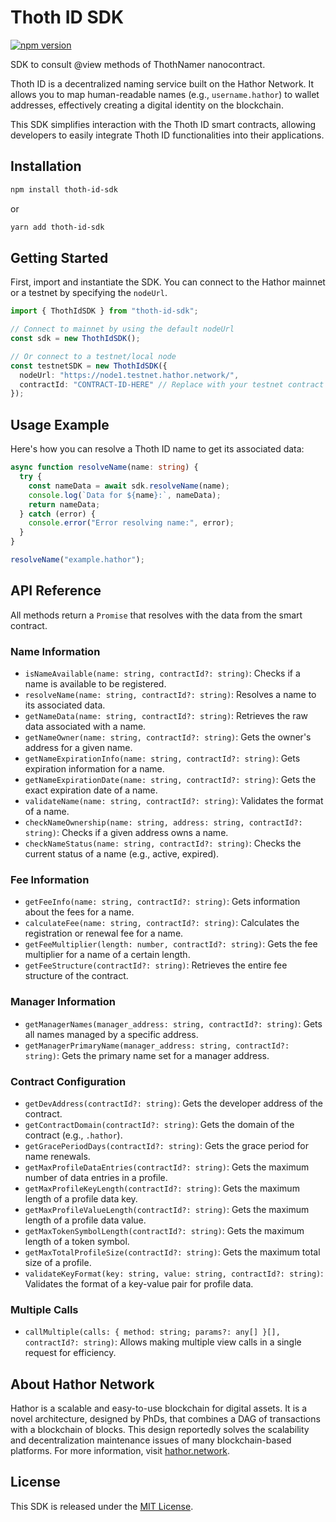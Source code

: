 # Thoth ID SDK

[![npm version](https://img.shields.io/npm/v/thoth-id-sdk.svg)](https://www.npmjs.com/package/thoth-id-sdk)

SDK to consult @view methods of ThothNamer nanocontract.

Thoth ID is a decentralized naming service built on the Hathor Network. It allows you to map human-readable names (e.g., `username.hathor`) to wallet addresses, effectively creating a digital identity on the blockchain.

This SDK simplifies interaction with the Thoth ID smart contracts, allowing developers to easily integrate Thoth ID functionalities into their applications.

## Installation

```bash
npm install thoth-id-sdk
```

or

```bash
yarn add thoth-id-sdk
```

## Getting Started

First, import and instantiate the SDK. You can connect to the Hathor mainnet or a testnet by specifying the `nodeUrl`.

```typescript
import { ThothIdSDK } from "thoth-id-sdk";

// Connect to mainnet by using the default nodeUrl
const sdk = new ThothIdSDK();

// Or connect to a testnet/local node
const testnetSDK = new ThothIdSDK({
  nodeUrl: "https://node1.testnet.hathor.network/",
  contractId: "CONTRACT-ID-HERE" // Replace with your testnet contract ID
});
```

## Usage Example

Here's how you can resolve a Thoth ID name to get its associated data:

```typescript
async function resolveName(name: string) {
  try {
    const nameData = await sdk.resolveName(name);
    console.log(`Data for ${name}:`, nameData);
    return nameData;
  } catch (error) {
    console.error("Error resolving name:", error);
  }
}

resolveName("example.hathor");
```

## API Reference

All methods return a `Promise` that resolves with the data from the smart contract.

### Name Information

- `isNameAvailable(name: string, contractId?: string)`: Checks if a name is available to be registered.
- `resolveName(name: string, contractId?: string)`: Resolves a name to its associated data.
- `getNameData(name: string, contractId?: string)`: Retrieves the raw data associated with a name.
- `getNameOwner(name: string, contractId?: string)`: Gets the owner's address for a given name.
- `getNameExpirationInfo(name: string, contractId?: string)`: Gets expiration information for a name.
- `getNameExpirationDate(name: string, contractId?: string)`: Gets the exact expiration date of a name.
- `validateName(name: string, contractId?: string)`: Validates the format of a name.
- `checkNameOwnership(name: string, address: string, contractId?: string)`: Checks if a given address owns a name.
- `checkNameStatus(name: string, contractId?: string)`: Checks the current status of a name (e.g., active, expired).

### Fee Information

- `getFeeInfo(name: string, contractId?: string)`: Gets information about the fees for a name.
- `calculateFee(name: string, contractId?: string)`: Calculates the registration or renewal fee for a name.
- `getFeeMultiplier(length: number, contractId?: string)`: Gets the fee multiplier for a name of a certain length.
- `getFeeStructure(contractId?: string)`: Retrieves the entire fee structure of the contract.

### Manager Information

- `getManagerNames(manager_address: string, contractId?: string)`: Gets all names managed by a specific address.
- `getManagerPrimaryName(manager_address: string, contractId?: string)`: Gets the primary name set for a manager address.

### Contract Configuration

- `getDevAddress(contractId?: string)`: Gets the developer address of the contract.
- `getContractDomain(contractId?: string)`: Gets the domain of the contract (e.g., `.hathor`).
- `getGracePeriodDays(contractId?: string)`: Gets the grace period for name renewals.
- `getMaxProfileDataEntries(contractId?: string)`: Gets the maximum number of data entries in a profile.
- `getMaxProfileKeyLength(contractId?: string)`: Gets the maximum length of a profile data key.
- `getMaxProfileValueLength(contractId?: string)`: Gets the maximum length of a profile data value.
- `getMaxTokenSymbolLength(contractId?: string)`: Gets the maximum length of a token symbol.
- `getMaxTotalProfileSize(contractId?: string)`: Gets the maximum total size of a profile.
- `validateKeyFormat(key: string, value: string, contractId?: string)`: Validates the format of a key-value pair for profile data.

### Multiple Calls

- `callMultiple(calls: { method: string; params?: any[] }[], contractId?: string)`: Allows making multiple view calls in a single request for efficiency.

## About Hathor Network

Hathor is a scalable and easy-to-use blockchain for digital assets. It is a novel architecture, designed by PhDs, that combines a DAG of transactions with a blockchain of blocks. This design reportedly solves the scalability and decentralization maintenance issues of many blockchain-based platforms. For more information, visit [hathor.network](https://hathor.network/).

## License

This SDK is released under the [MIT License](LICENSE).